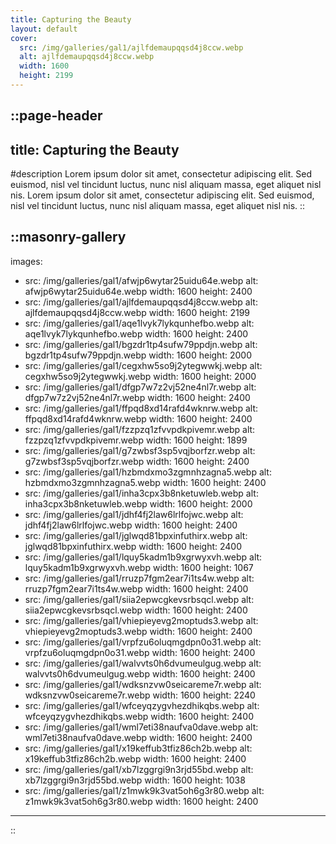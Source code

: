 ```yaml
---
title: Capturing the Beauty
layout: default
cover:
  src: /img/galleries/gal1/ajlfdemaupqqsd4j8ccw.webp
  alt: ajlfdemaupqqsd4j8ccw.webp
  width: 1600
  height: 2199
---
```


::page-header
---
title: Capturing the Beauty
---
#description
Lorem ipsum dolor sit amet, consectetur adipiscing elit. Sed euismod, nisl vel tincidunt luctus, nunc nisl aliquam massa, eget aliquet nisl nis. Lorem ipsum dolor sit amet, consectetur adipiscing elit. Sed euismod, nisl vel tincidunt luctus, nunc nisl aliquam massa, eget aliquet nisl nis.
::

::masonry-gallery
---
images:
  - src: /img/galleries/gal1/afwjp6wytar25uidu64e.webp
    alt: afwjp6wytar25uidu64e.webp
    width: 1600
    height: 2400
  - src: /img/galleries/gal1/ajlfdemaupqqsd4j8ccw.webp
    alt: ajlfdemaupqqsd4j8ccw.webp
    width: 1600
    height: 2199
  - src: /img/galleries/gal1/aqe1lvyk7lykqunhefbo.webp
    alt: aqe1lvyk7lykqunhefbo.webp
    width: 1600
    height: 2400
  - src: /img/galleries/gal1/bgzdr1tp4sufw79ppdjn.webp
    alt: bgzdr1tp4sufw79ppdjn.webp
    width: 1600
    height: 2000
  - src: /img/galleries/gal1/cegxhw5so9j2ytegwwkj.webp
    alt: cegxhw5so9j2ytegwwkj.webp
    width: 1600
    height: 2000
  - src: /img/galleries/gal1/dfgp7w7z2vj52ne4nl7r.webp
    alt: dfgp7w7z2vj52ne4nl7r.webp
    width: 1600
    height: 2400
  - src: /img/galleries/gal1/ffpqd8xd14rafd4wknrw.webp
    alt: ffpqd8xd14rafd4wknrw.webp
    width: 1600
    height: 2400
  - src: /img/galleries/gal1/fzzpzq1zfvvpdkpivemr.webp
    alt: fzzpzq1zfvvpdkpivemr.webp
    width: 1600
    height: 1899
  - src: /img/galleries/gal1/g7zwbsf3sp5vqjborfzr.webp
    alt: g7zwbsf3sp5vqjborfzr.webp
    width: 1600
    height: 2400
  - src: /img/galleries/gal1/hzbmdxmo3zgmnhzagna5.webp
    alt: hzbmdxmo3zgmnhzagna5.webp
    width: 1600
    height: 2400
  - src: /img/galleries/gal1/inha3cpx3b8nketuwleb.webp
    alt: inha3cpx3b8nketuwleb.webp
    width: 1600
    height: 2000
  - src: /img/galleries/gal1/jdhf4fj2law6lrlfojwc.webp
    alt: jdhf4fj2law6lrlfojwc.webp
    width: 1600
    height: 2400
  - src: /img/galleries/gal1/jglwqd81bpxinfuthirx.webp
    alt: jglwqd81bpxinfuthirx.webp
    width: 1600
    height: 2400
  - src: /img/galleries/gal1/lquy5kadm1b9xgrwyxvh.webp
    alt: lquy5kadm1b9xgrwyxvh.webp
    width: 1600
    height: 1067
  - src: /img/galleries/gal1/rruzp7fgm2ear7i1ts4w.webp
    alt: rruzp7fgm2ear7i1ts4w.webp
    width: 1600
    height: 2400
  - src: /img/galleries/gal1/siia2epwcgkevsrbsqcl.webp
    alt: siia2epwcgkevsrbsqcl.webp
    width: 1600
    height: 2400
  - src: /img/galleries/gal1/vhiepieyevg2moptuds3.webp
    alt: vhiepieyevg2moptuds3.webp
    width: 1600
    height: 2400
  - src: /img/galleries/gal1/vrpfzu6oluqmgdpn0o31.webp
    alt: vrpfzu6oluqmgdpn0o31.webp
    width: 1600
    height: 2400
  - src: /img/galleries/gal1/walvvts0h6dvumeulgug.webp
    alt: walvvts0h6dvumeulgug.webp
    width: 1600
    height: 2400
  - src: /img/galleries/gal1/wdksnzvw0seicareme7r.webp
    alt: wdksnzvw0seicareme7r.webp
    width: 1600
    height: 2240
  - src: /img/galleries/gal1/wfceyqzygvhezdhikqbs.webp
    alt: wfceyqzygvhezdhikqbs.webp
    width: 1600
    height: 2400
  - src: /img/galleries/gal1/wml7eti38naufva0dave.webp
    alt: wml7eti38naufva0dave.webp
    width: 1600
    height: 2400
  - src: /img/galleries/gal1/x19keffub3tfiz86ch2b.webp
    alt: x19keffub3tfiz86ch2b.webp
    width: 1600
    height: 2400
  - src: /img/galleries/gal1/xb7lzggrgi9n3rjd55bd.webp
    alt: xb7lzggrgi9n3rjd55bd.webp
    width: 1600
    height: 1038
  - src: /img/galleries/gal1/z1mwk9k3vat5oh6g3r80.webp
    alt: z1mwk9k3vat5oh6g3r80.webp
    width: 1600
    height: 2400
---
::
